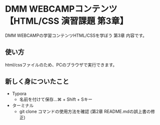 # DMM WEBCAMPコンテンツ【HTML/CSS 演習課題 第3章】
DMM WEBCAMPの学習コンテンツHTML/CSSを学ぼう 第3章 内容です。
## 使い方
html/cssファイルのため、PCのブラウザで実行できます。

## 新しく身についたこと

- Typora 
  - 名前を付けて保存…⌘ + Shift + Sキー
- ターミナル
  - git clone コマンドの使用方法を確認 (第2章 README.mdの誤上書の修正)